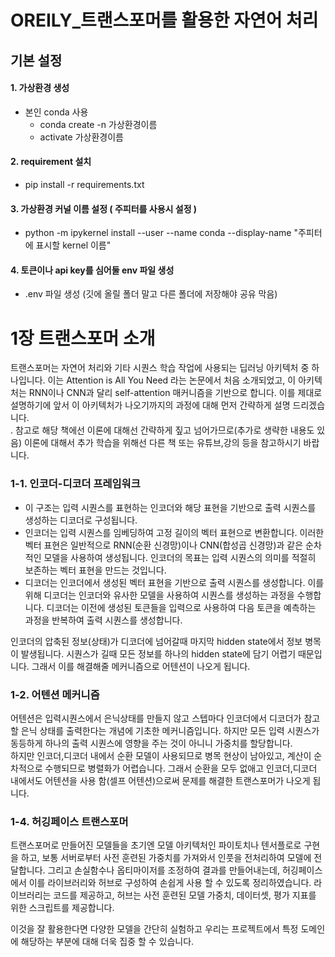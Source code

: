 # OREILY_트랜스포머를 활용한 자연어 처리

## 기본 설정

#### 1. 가상환경 생성 
 * 본인 conda 사용
   - conda create -n 가상환경이름
   - activate 가상환경이름
#### 2. requirement 설치 
 * pip install -r requirements.txt
#### 3. 가상환경 커널 이름 설정 ( 주피터를 사용시 설정 )
 * python -m ipykernel install --user --name conda --display-name "주피터에 표시할 kernel 이름" 
#### 4. 토큰이나 api key를 심어둘 env 파일 생성
 * .env 파일 생성 (깃에 올릴 폴더 말고 다른 폴더에 저장해야 공유 막음)

# 1장 트랜스포머 소개

트랜스포머는 자연어 처리와 기타 시퀀스 학습 작업에 사용되는 딥러닝 아키텍처 중 하나입니다. 이는 Attention is All You Need 라는 논문에서 처음 소개되었고, 이 아키텍처는 RNN이나 CNN과 달리 self-attention 매커니즘을 기반으로 합니다. 이를 제대로 설명하기에 앞서 이 아키텍처가 나오기까지의 과정에 대해 먼저 간략하게 설명 드리겠습니다.    
. 참고로 해당 책에선 이론에 대해선 간략하게 짚고 넘어가므로(추가로 생략한 내용도 있음) 이론에 대해서 추가 학습을 위해선 다른 책 또는 유튜브,강의 등을 참고하시기 바랍니다.

### 1-1. 인코더-디코더 프레임워크  
-  이 구조는 입력 시퀀스를 표현하는 인코더와 해당 표현을 기반으로 출력 시퀀스를 생성하는 디코더로 구성됩니다.  
- 인코더는 입력 시퀀스를 임베딩하여 고정 길이의 벡터 표현으로 변환합니다. 이러한 벡터 표현은 일반적으로 RNN(순환 신경망)이나 CNN(합성곱 신경망)과 같은 순차적인 모델을 사용하여 생성됩니다. 인코더의 목표는 입력 시퀀스의 의미를 적절히 보존하는 벡터 표현을 만드는 것입니다.  
-  디코더는 인코더에서 생성된 벡터 표현을 기반으로 출력 시퀀스를 생성합니다. 이를 위해 디코더는 인코더와 유사한 모델을 사용하여 시퀀스를 생성하는 과정을 수행합니다. 디코더는 이전에 생성된 토큰들을 입력으로 사용하여 다음 토큰을 예측하는 과정을 반복하여 출력 시퀀스를 생성합니다.  

인코더의 압축된 정보(상태)가 디코더에 넘어갈때 마지막 hidden state에서 정보 병목이 발생됩니다. 시퀀스가 길때 모든 정보를 하나의 hidden state에 담기 어렵기 때문입니다. 그래서 이를 해결해줄 메커니즘으로 어텐션이 나오게 됩니다.

### 1-2. 어텐션 메커니즘
어텐션은 입력시퀀스에서 은닉상태를 만들지 않고 스텝마다 인코더에서 디코더가 참고할 은닉 상태를 출력한다는 개념에 기초한 메커니즘입니다. 하지만 모든 입력 시퀀스가 동등하게 하나의 출력 시퀀스에 영향을 주는 것이 아니니 가중치를 할당합니다.   
하지만 인코더,디코더 내에서 순환 모델이 사용되므로 병목 현상이 남아있고, 계산이 순차적으로 수행되므로 병렬화가 어렵습니다. 그래서 순환을 모두 없애고 인코더,디코더 내에서도 어텐션을 사용 함(셀프 어텐션)으로써 문제를 해결한 트랜스포머가 나오게 됩니다.

### 1-4. 허깅페이스 트랜스포머
트랜스포머로 만들어진 모델들을 초기엔 모델 아키텍처인 파이토치나 텐서플로로 구현을 하고, 보통 서버로부터 사전 훈련된 가중치를 가져와서 인풋을 전처리하여 모델에 전달합니다. 그리고 손실함수나 옵티마이저를 조정하여 결과를 만들어내는데, 허깅페이스에서 이를 라이브러리와 허브로 구성하여 손쉽게 사용 할 수 있도록 정리하였습니다. 라이브러리는 코드를 제공하고, 허브는 사전 훈련된 모델 가중치, 데이터셋, 평가 지표를 위한 스크립트를 제공합니다.

이것을 잘 활용한다면 다양한 모델을 간단히 실험하고 우리는 프로젝트에서 특정 도메인에 해당하는 부분에 대해 더욱 집중 할 수 있습니다.
